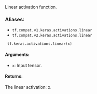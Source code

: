 
Linear activation function.
### Aliases:
- `tf.compat.v1.keras.activations.linear`
- `tf.compat.v2.keras.activations.linear`

```
 tf.keras.activations.linear(x)
```
#### Arguments:
- `x`: Input tensor.
#### Returns:

The linear activation: x.
